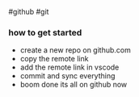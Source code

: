 #github #git 
### how to get started
- create a new repo on github.com
- copy the remote link
- add the remote link in vscode
- commit and sync everything
- boom done its all on github now